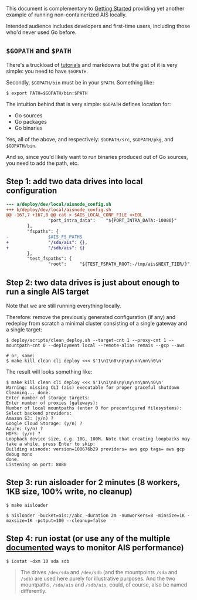 This document is complementary to [Getting Started](/docs/getting_started.md) providing yet another example of
running non-containerized AIS locally.

Intended audience includes developers and first-time users, including those who'd never used Go before.

## `$GOPATH` and `$PATH`

There's a truckload of [tutorials](https://tip.golang.org/doc/tutorial/getting-started) and markdowns but the gist of it is very simple: you need to have `$GOPATH`.

Secondly, `$GOPATH/bin` must be in your `$PATH`. Something like:

```console
$ export PATH=$GOPATH/bin:$PATH
```

The intuition behind that is very simple: `$GOPATH` defines location for:

* Go sources
* Go packages
* Go binaries

Yes, all of the above, and respectively: `$GOPATH/src`, `$GOPATH/pkg`, and `$GOPATH/bin`.

And so, since you'd likely want to run binaries produced out of Go sources, you need to add the path, etc.

## Step 1: add two data drives into local configuration

```diff
--- a/deploy/dev/local/aisnode_config.sh
+++ b/deploy/dev/local/aisnode_config.sh
@@ -167,7 +167,8 @@ cat > $AIS_LOCAL_CONF_FILE <<EOL
                "port_intra_data":    "${PORT_INTRA_DATA:-10080}"
        },
        "fspaths": {
-               $AIS_FS_PATHS
+               "/sda/ais": {},
+               "/sdb/ais": {}
        },
        "test_fspaths": {
                "root":     "${TEST_FSPATH_ROOT:-/tmp/ais$NEXT_TIER/}",
```

## Step 2: two data drives is just about enough to run a single AIS target

Note that we are still running everything locally.

Therefore: remove the previously generated configuration (if any) and redeploy from scratch a minimal cluster consisting of a single gateway and a single target:

```console
$ deploy/scripts/clean_deploy.sh --target-cnt 1 --proxy-cnt 1 --mountpath-cnt 0 --deployment local --remote-alias remais --gcp --aws

# or, same:
$ make kill clean cli deploy <<< $'1\n1\n0\ny\ny\nn\nn\n0\n'
```

The result will looks something like:

```console
$ make kill clean cli deploy <<< $'1\n1\n0\ny\ny\nn\nn\n0\n'
Warning: missing CLI (ais) executable for proper graceful shutdown
Cleaning... done.
Enter number of storage targets:
Enter number of proxies (gateways):
Number of local mountpaths (enter 0 for preconfigured filesystems):
Select backend providers:
Amazon S3: (y/n) ?
Google Cloud Storage: (y/n) ?
Azure: (y/n) ?
HDFS: (y/n) ?
Loopback device size, e.g. 10G, 100M. Note that creating loopbacks may take a while, press Enter to skip:
Building aisnode: version=100676b29 providers= aws gcp tags= aws gcp debug mono
done.
Listening on port: 8080
```

## Step 3: run aisloader for 2 minutes (8 workers, 1KB size, 100% write, no cleanup)

```console
$ make aisloader

$ aisloader -bucket=ais://abc -duration 2m -numworkers=8 -minsize=1K -maxsize=1K -pctput=100 --cleanup=false
```

## Step 4: run iostat (or use any of the multiple [documented](/docs/prometheus.md) ways to monitor AIS performance)

```console
$ iostat -dxm 10 sda sdb
```

> The drives `/dev/sda` and `/dev/sdb` (and the mountpoints `/sda` and `/sdb`) are used here purely for illustrative purposes. And the two mountpaths, `/sda/ais` and `/sdb/ais`, could, of course, also be named differently.

